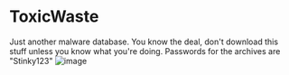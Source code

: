 # ToxicWaste
Just another malware database.
You know the deal, don't download this stuff unless you know what you're doing.
Passwords for the archives are "Stinky123"
![image](https://github.com/user-attachments/assets/927cf74d-6db6-45ce-b971-50568029a2fe)
